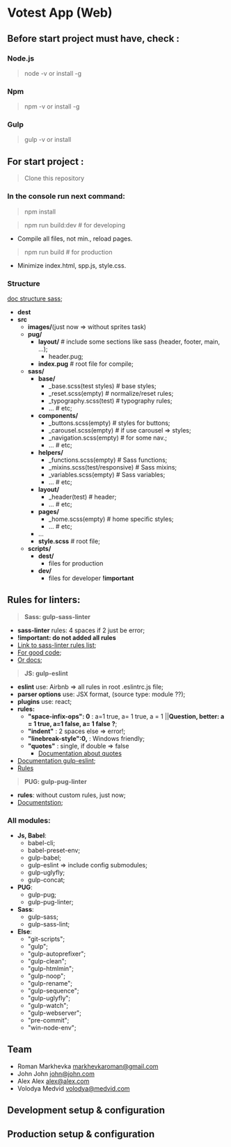 # Votest App (Web)

## Before start project must have, check :

### Node.js
> node -v or install -g
### Npm
> npm -v or install -g
### Gulp
> gulp -v or install

## For start project :
> Clone this repository
### In the console run next command:
> npm install

> npm run build:dev    # for developing
  + Compile all files, not min., reload pages.

> npm run build        # for production
  + Minimize index.html, spp.js, style.css.

### Structure

[doc structure sass](https://sass-guidelin.es/ru/#section-44);

+ **dest**
+ **src**
  + **images/**(just now => without sprites task)
  + **pug/**
    + **layout/**                            # include some sections like sass (header, footer, main, ...);
      - header.pug;
    + **index.pug**                          # root file for compile;
  + **sass/**
    + **base/**
      + _base.scss(test styles)              # base styles;  
      + _reset.scss(empty)                   # normalize/reset rules;
      + _typography.scss(test)               # typography rules;
      + ...                                  # etc;
    + **components/**
      + _buttons.scss(empty)                 # styles for buttons;
      + _carousel.scss(empty)                # if use carousel => styles;
      + _navigation.scss(empty)              # for some nav.;
      + ...                                  # etc;
    + **helpers/**
      + _functions.scss(empty)               # Sass functions;
      + _mixins.scss(test/responsive)        # Sass mixins;
      + _variables.scss(empty)               # Sass variables;
      + ...                                  # etc;
    + **layout/**
      + _header(test)                        # header;
      + ...                                  # etc;
    + **pages/**
      + _home.scss(empty)                    # home specific styles;
      + ...                                  # etc;
    + ...
    + **style.scss**                         # root file;
  + **scripts/**
    + **dest/**
      - files for production
    + **dev/**
      - files for developer **!important**

## Rules for linters:

> **Sass: gulp-sass-linter**

+ **sass-linter**  rules: 4 spaces if 2 just be error;
+ **!important: do not added all rules**
+ [Link to sass-linter rules list](https://github.com/sasstools/sass-lint/blob/develop/lib/config/sass-lint.yml);
+ [For good code](https://github.com/brigade/scss-lint/blob/master/lib/scss_lint/linter/README.md#bangformat);
+ [Or docs](https://www.npmjs.com/package/gulp-sass-lint);

> **JS: gulp-eslint**

+ **eslint** use: Airbnb => all rules in root .eslintrc.js file;
+ **parser options** use: JSX format, (source type: module ??);
+ **plugins** use: react;
+ **rules:** 
  - **"space-infix-ops": 0** : a=1 true, a= 1 true, a = 1 ||**Question, better: a = 1 true, a=1 false, a= 1 false ?**;
  - **"indent"** : 2 spaces else => error!;
  - **"linebreak-style":0,** : Windows friendly;
  - **"quotes"** : single, if double => false
    - [Documentation about quotes](https://eslint.org/docs/rules/quotes)
+ [Documentation gulp-eslint](https://www.npmjs.com/package/gulp-eslint);
+ [Rules](https://eslint.org/docs/rules/)

> **PUG: gulp-pug-linter**

+ **rules**: without custom rules, just now;
+ [Documentstion](https://www.npmjs.com/search?q=+gulp-pug-linter);

### All modules:

+ **Js, Babel**:
  - babel-cli;
  - babel-preset-env;
  - gulp-babel;
  - gulp-eslint => include config submodules;
  - gulp-uglyfly;
  - gulp-concat;
+ **PUG**:
  - gulp-pug;
  - gulp-pug-linter;
+ **Sass**:
  - gulp-sass;
  - gulp-sass-lint;
+ **Else**:
  - "git-scripts";
  - "gulp";
  - "gulp-autoprefixer";
  - "gulp-clean";
  - "gulp-htmlmin";
  - "gulp-noop";
  - "gulp-rename";
  - "gulp-sequence";
  - "gulp-uglyfly";
  - "gulp-watch";
  - "gulp-webserver";
  - "pre-commit";
  - "win-node-env";
## Team

- Roman Markhevka markhevkaroman@gmail.com
- John John john@john.com
- Alex Alex alex@alex.com
- Volodya Medvid volodya@medvid.com

## Development setup & configuration
## Production setup & configuration